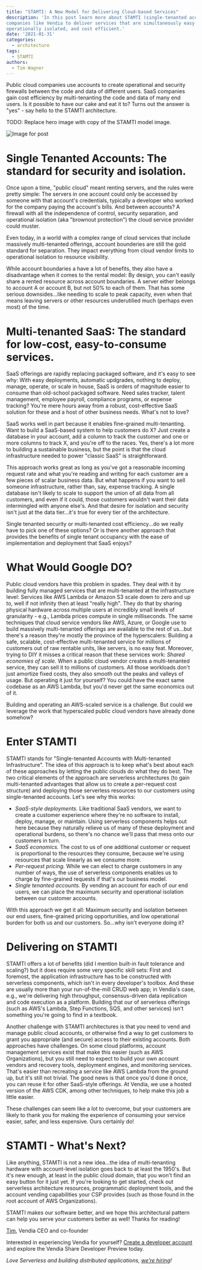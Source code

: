 ```yaml
---
title: "STAMTI: A New Model for Delivering Cloud-based Services"
description: 'In this post learn more about STAMTI (single-tenanted accounts on multi-tenanted infrastrucdture) and how it enables
companies like Vendia to deliver services that are simultaneously easy for customers to adopt and use while still being secure,
operationally isolated, and cost efficient.'
date: '2021-01-31'
categories:
  - architecture
tags:
  - STAMTI
authors:
  - Tim Wagner
---
```


Public cloud companies use accounts to create operational and security firewalls between the code and data of different users. SaaS companies gain cost efficiency by multi-tenanting the code and data of many end users. Is it possible to have our cake and eat it to? Turns out the answer is "yes" - say hello to the STAMTI
architecture.

TODO: Replace hero image with copy of the STAMTI model image.

![Image for post](https://miro.medium.com/max/1920/1*t4f5OdXCd8DlDaNPtn7Kdw.png)

Single Tenanted Accounts: The standard for security and isolation.
==================================================================

Once upon a time, "public cloud" meant renting servers, and the rules were pretty simple: The servers in one account could only be accessed by someone with that account's credentials, typically a developer who worked for the company paying the account's bills. And between accounts? A firewall with all the independence of control, security separation, and operational isolation (aka "brownout protection") the cloud service provider could muster.

Even today, in a world with a complex range of cloud services that include massively multi-tenanted offerings, account bounderies are still the gold standard for separation. They impact everything from cloud vendor limits to operational isolation to resource visibility.

While account boundaries a have a lot of benefits, they also have a disadvantage when it comes to the rental model: By design, you can't easily share a rented resource across account boundaries. A server either belongs to account A or account B, but not 50% to each of them. That has some serious downsides...like needing to scale to peak capacity, even when that means leaving servers or other resources underutilied much (perhaps even most) of the time.

Multi-tenanted SaaS: The standard for low-cost, easy-to-consume services.
=========================================================================

SaaS offerings are rapidly replacing packaged software, and it's easy to see why: With easy deployments, automatic updgrades, nothing to deploy, manage, operate, or scale in house, SaaS is orders of magnitude easier to consume than old-school packaged software. Need sales tracker, talent management, employee payroll, compliance programs, or expense tracking? You're mere hours away from a robust, cost-effective SaaS solution for these and a host of other business needs. What's not to love?

SaaS works well in part because it enables fine-grained multi-tenanting. Want to build a SaaS-based system to help customers do X? Just create a database in your account, add a column to track the customer and one or more columns to track X, and you're off to the races. Yes, there's a lot more to building a sustainable business, but the point is that the cloud infrastructure needed to power "classic SaaS" is straightforward.

This approach works great as long as you've got a reasonable incoming request rate and what you're reading and writing for each customer are a few pieces of scalar business data. But what happens if you want to sell someone infrastructure, rather than, say, expense tracking. A single database isn't likely to scale to support the union of all data from all customers, and even if it could, those customers wouldn't want their data intermingled with anyone else's. And that desire for isolation and security isn't just at the data tier...it's true for every tier of the architecture.

Single tenanted security or multi-tenanted cost efficiency...do we really have to pick one of these options? Or is there another approach that provides the benefits of single tenant occupancy with the ease of implementation and deployment that SaaS enjoys?


What Would Google DO?
=====================
Public cloud vendors have this problem in spades. They deal with it by building fully managed services that are multi-tenanted at the infrastructure level: Services like AWS Lambda or Amazon S3 scale down to zero and up to, well if not infinity then at least "really high". They do that by sharing physical hardware across multiple users at incredibly small levels of granularity - e.g., Lambda prices compute in single milliseconds. The same techniques that cloud service vendors like AWS, Azure, or Google use to build massively multi-tenanted offerings are available to the rest of us...but there's a reason they're mostly the province of the hyperscalers: Building a safe, scalable, cost-effective multi-tenanted service for millions of customers out of raw rentable units, like servers, is no easy feat. Moreover, trying to DIY it misses a critical reason that these services work: _Shared economies of scale._ When a public cloud vendor creates a multi-tenanted service, they can sell it to millions of customers. All those workloads don't just amortize fixed costs, they also smooth out the peaks and valleys of usage. But operating it just for yourself? You could have the exact same codebase as an AWS Lambda, but you'd never get the same economics out of it.

Building and operating an AWS-scaled service is a challenge. But could we leverage the work that hyperscaled public cloud vendors have already done somehow?

Enter STAMTI
============
STAMTI stands for "Single-tenanted Accounts with Multi-tenanted Infrastructure". The idea of this approach is to keep what's best about each of these approaches by letting the public clouds do what they do best. The two critical elements of the approach are serverless architectures (to gain multi-tenanted advantages that allow us to create a per-request cost structure) and deploying those serverless resources to our customers using single-tenanted accounts. Let's see why this works:

* *SaaS-style deployments.* Like traditional SaaS vendors, we want to create a customer experience where they're no software to install, deploy, manage, or maintain. Using serverless components helps out here because they naturally relieve us of many of these deployment and operational burdens, so there's no chance we'll pass that mess onto our customers in turn.
* *SaaS economics.* The cost to us of one additional customer or request is proportional to the resources they consume, because we're using resources that scale linearly as we consume more.
* *Per-request pricing.* While we can elect to charge customers in any number of ways, the use of serverless components enables us to charge by fine-grained requests if that's our business model.
* *Single tenanted accounts.* By vending an account for each of our end users, we can place the maximum security and operational isolation between our customer accounts.

With this approach we get it all: Maximum security and isolation between our end users, fine-grained pricing opportunities, and low operational burden for both us and our customers. So...why isn't everyone doing it?

Delivering on STAMTI
====================
STAMTI offers a lot of benefits (did I mention built-in fault tolerance and scaling?) but it does require some very specific skill sets: First and foremost, the application infrastructure has to be constructed with serverless components, which isn't in every developer's toolbox. And these are usually more than your run-of-the-mill CRUD web app; in Vendia's case, e.g., we're delivering high throughput, consensus-driven data replication and code execution as a platform. Building that our of serverless offerings (such as AWS's Lambda, Step Functions, SQS, and other services) isn't something you're going to find in a textbook.

Another challenge with STAMTI architectures is that you need to vend and manage public cloud accounts, or otherwise find a way to get customers to grant you appropriate (and secure) access to their existing accounts. Both approaches have challenges. On some cloud platforms, account management services exist that make this easier (such as AWS Organizations), but you still need to expect to build your own account vendors and recovery tools, deployment engines, and monitoring services. That's easier than recreating a service like AWS Lambda from the ground up, but it's still not trivial. The good news is that once you'd done it once, you can reuse it for other SaaS-style offerings. At Vendia, we use a hosted version of the AWS CDK, among other techniques, to help make this job a little easier.

These challenges can seem like a lot to overcome, but your customers are likely to thank you for making the experience of consuming your service easier, safer, and less expensive. Ours certainly do!

STAMTI - What's Next?
======================

Like anything, STAMTI is not a new idea...the idea of multi-tenanting hardware with account-level isolation goes back to at least the 1950's. But it's new enough, at least in the public cloud domain, that you won't find an easy button for it just yet. If you're looking to get started, check out serverless architecture resources, programmatic deployment tools, and the account vending capabilities your CSP provides (such as those found in the root account of AWS Organizations).

STAMTI makes our software better, and we hope this architectural pattern can help you serve your customers better as well! Thanks for reading!

[Tim](https://www.linkedin.com/in/timawagner/), Vendia CEO and co-founder

Interested in experiencing Vendia for yourself? [Create a developer account](https://vendia.net/sign-up) and explore the Vendia Share Developer Preview today.

_Love Serverless and building distributed applications,_ [_we’re hiring_](http://jobs.vendia.net)_!_
